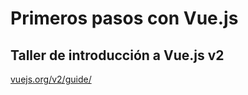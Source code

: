 # Primeros pasos con Vue.js  

## Taller de introducción a Vue.js v2

[vuejs.org/v2/guide/](https://vuejs.org/v2/guide/)



